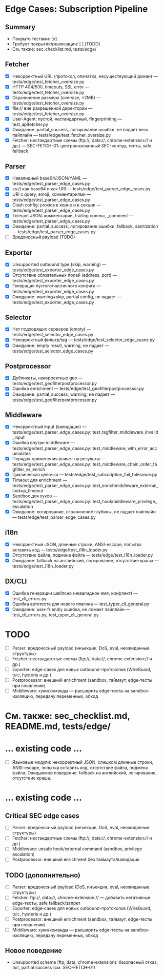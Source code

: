 # Edge Cases: Subscription Pipeline

## Summary
- Покрыто тестами: [x]
- Требует покрытия/реализации: [ ] (TODO)
- См. также: sec_checklist.md, tests/edge/

## Fetcher
- [x] Некорректный URL (протокол, опечатка, несуществующий домен) — tests/edge/test_fetcher_oversize.py
- [x] HTTP 404/500, timeouts, SSL error — tests/edge/test_fetcher_oversize.py
- [x] Ограничение размера (oversize, >2MB) — tests/edge/test_fetcher_oversize.py
- [x] file:// вне разрешённой директории — tests/edge/test_fetcher_oversize.py
- [x] User-Agent: пустой, нестандартный, fingerprinting — test_apifetcher.py
- [x] Ожидание: partial_success, логирование ошибки, не падает весь пайплайн — tests/edge/test_fetcher_oversize.py
- [x] Fetcher: нестандартные схемы (ftp://, data://, chrome-extension:// и др.) — SEC-FETCH-01: централизованный SEC-контур, тесты, safe fallback

## Parser
- [x] Невалидный base64/JSON/YAML — tests/edge/test_parser_edge_cases.py
- [x] ss:// как base64 и как URI — tests/edge/test_parser_edge_cases.py
- [x] URI с query, emoji, комментариями — tests/edge/test_parser_edge_cases.py
- [x] Clash config: proxies в корне и в секции — tests/edge/test_parser_edge_cases.py
- [x] Tolerant JSON: комментарии, trailing comma, _comment — tests/edge/test_parser_edge_cases.py
- [x] Ожидание: partial_success, логирование ошибки, fallback, sanitization — tests/edge/test_parser_edge_cases.py
- [ ] Вредоносный payload (TODO)

## Exporter
- [x] Unsupported outbound type (skip, warning) — tests/edge/test_exporter_edge_cases.py
- [x] Отсутствие обязательных полей (address, port) — tests/edge/test_exporter_edge_cases.py
- [x] Генерация пустого/частичного конфига — tests/edge/test_exporter_edge_cases.py
- [x] Ожидание: warning+skip, partial config, не падает — tests/edge/test_exporter_edge_cases.py

## Selector
- [x] Нет подходящих серверов (empty) — tests/edge/test_selector_edge_cases.py
- [x] Некорректный фильтр/tag — tests/edge/test_selector_edge_cases.py
- [x] Ожидание: empty result, warning, не падает — tests/edge/test_selector_edge_cases.py

## Postprocessor
- [x] Дубликаты, некорректные geo — tests/edge/test_geofilterpostprocessor.py
- [x] Ошибка enrichment — tests/edge/test_geofilterpostprocessor.py
- [x] Ожидание: partial_success, warning, не падает — tests/edge/test_geofilterpostprocessor.py

## Middleware
- [x] Некорректный input (валидация) — tests/edge/test_parser_edge_cases.py::test_tagfilter_middleware_invalid_input
- [x] Ошибка внутри middleware — tests/edge/test_parser_edge_cases.py::test_middleware_with_error_accumulates
- [x] Порядок применения влияет на результат — tests/edge/test_parser_edge_cases.py::test_middleware_chain_order_tagfilter_vs_enrich
- [x] Циклическая цепочка — tests/edge/test_subscription_fail_tolerance.py
- [x] Timeout для enrichment — tests/edge/test_parser_edge_cases.py::test_enrichmiddleware_external_lookup_timeout
- [x] Sandbox для хуков — tests/edge/test_parser_edge_cases.py::test_hookmiddleware_privilege_escalation
- [x] Ожидание: логирование, ограничение глубины, не падает пайплайн — tests/edge/test_parser_edge_cases.py

## i18n
- [x] Некорректный JSON, длинные строки, ANSI-escape, попытка вставить код — tests/edge/test_i18n_loader.py
- [x] Отсутствие файла, подмена файла — tests/edge/test_i18n_loader.py
- [x] Ожидание: fallback на английский, логирование, отсутствие краша — tests/edge/test_i18n_loader.py

## DX/CLI
- [x] Ошибка генерации шаблона (невалидное имя, конфликт) — test_cli_errors.py
- [x] Ошибка автотеста для нового плагина — test_typer_cli_general.py
- [x] Ожидание: user-friendly ошибка, не ломает пайплайн — test_cli_errors.py, test_typer_cli_general.py

# TODO
- [ ] Parser: вредоносный payload (инъекции, DoS, eval, неожиданные структуры)
- [ ] Fetcher: нестандартные схемы (ftp://, data://, chrome-extension:// и др.)
- [ ] Exporter: edge-cases для новых outbound-протоколов (WireGuard, tuic, hysteria и др.)
- [ ] Postprocessor: внешний enrichment (sandbox, таймаут, edge-тесты при появлении)
- [ ] Middleware: хуки/команды — расширить edge-тесты на sandbox-изоляцию, передачу переменных, обход

# См. также: sec_checklist.md, README.md, tests/edge/

# ... existing code ...
- [ ] Языковые модули: некорректный JSON, слишком длинные строки, ANSI-escape, попытка вставить код, отсутствие файла, подмена файла. Ожидаемое поведение: fallback на английский, логирование, отсутствие краша.
# ... existing code ...

## Critical SEC edge cases
- [ ] Parser: вредоносный payload (инъекции, DoS, eval, неожиданные структуры)
- [ ] Fetcher: нестандартные схемы (ftp://, data://, chrome-extension:// и др.)
- [ ] Middleware: unsafe hook/external command (sandbox, privilege escalation)
- [ ] Postprocessor: внешний enrichment без таймаута/валидации

## TODO (дополнительно)
- [ ] Parser: вредоносный payload (DoS, инъекции, eval, неожиданные структуры)
- [ ] Fetcher: ftp://, data://, chrome-extension:// — добавить негативные edge-тесты, safe fallback/запрет
- [ ] Exporter: edge-cases для новых outbound-протоколов (WireGuard, tuic, hysteria и др.)
- [ ] Postprocessor: внешний enrichment (sandbox, таймаут, edge-тесты при появлении)
- [ ] Middleware: хуки/команды — расширить edge-тесты на sandbox-изоляцию, передачу переменных, обход

## Новое поведение
- Unsupported scheme (ftp, data, chrome-extension): безопасный отказ, лог, partial success (см. SEC-FETCH-01) 